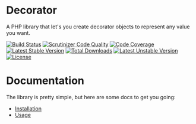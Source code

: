 Decorator
=========

A PHP library that let's you create decorator objects to represent any value you want.

[![Build Status](https://secure.travis-ci.org/cleentfaar/decorator.svg)](http://travis-ci.org/cleentfaar/decorator)
[![Scrutinizer Code Quality](https://scrutinizer-ci.com/g/cleentfaar/decorator/badges/quality-score.png?b=master)](https://scrutinizer-ci.com/g/cleentfaar/decorator/?branch=master)
[![Code Coverage](https://scrutinizer-ci.com/g/cleentfaar/decorator/badges/coverage.png?b=master)](https://scrutinizer-ci.com/g/cleentfaar/decorator/?branch=master)<br/>
[![Latest Stable Version](https://poser.pugx.org/cleentfaar/decorator/v/stable.svg)](https://packagist.org/packages/cleentfaar/decorator)
[![Total Downloads](https://poser.pugx.org/cleentfaar/decorator/downloads.svg)](https://packagist.org/packages/cleentfaar/decorator)
[![Latest Unstable Version](https://poser.pugx.org/cleentfaar/decorator/v/unstable.svg)](https://packagist.org/packages/cleentfaar/decorator)
[![License](https://poser.pugx.org/cleentfaar/decorator/license.svg)](https://packagist.org/packages/cleentfaar/decorator)

# Documentation

The library is pretty simple, but here are some docs to get you going:

- [Installation](src/CL/Decorator/Resources/doc/installation.md)
- [Usage](src/CL/Decorator/Resources/doc/usage.md)
